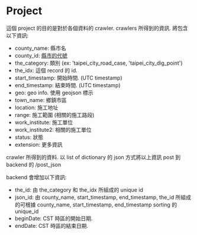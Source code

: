 Project
=========
這個 project 的目的是對於各個資料的 crawler.
crawlers 所得到的資訊. 將包含以下資訊:

* county_name: 縣市名
* county_id: [縣市的代號](http://zh.wikipedia.org/wiki/中華民國行政區域及村里代碼)
* the_category: 類別 (ex: 'taipei_city_road_case, 'taipei_city_dig_point')
* the_idx: 這個 record 的 id.
* start_timestamp: 開始時間. (UTC timestamp)
* end_timestamp: 結束時間. (UTC timestamp)
* geo: geo info. 使用 geojson 標示
* town_name: 鄉鎮市區
* location: 施工地址
* range: 施工範圍 (相關的施工路段)
* work_institute: 施工單位
* work_institute2: 相關的施工單位
* status: 狀態
* extension: 更多資訊

crawler 所得到的資料. 以 list of dictionary 的 json 方式將以上資訊 post 到
backend 的 /post_json

backend 會增加以下資訊:

* the_id: 由 the_category 和 the_idx 所組成的 unique id
* json_id: 由 county_name, start_timestamp, end_timestamp, the_id 所組成的可根據 county_name, start_timestamp, end_timestamp sorting 的 unique_id
* beginDate: CST 時區的開始日期.
* endDate: CST 時區的結束日期.
